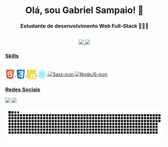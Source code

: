 <h1 align="center"> Olá, sou Gabriel Sampaio! 👋 </h1> 
<h3 align="center"> Estudante de desenvolvimento Web Full-Stack 👨🏻‍💻</h3>
<br> 
<div align="center" justify-content="space-between display="flex">

 <a href="https://github.com/GabrielSampaioC">
 <img height="160em" src="https://github-readme-stats.vercel.app/api?username=GabrielSampaioC&show_icons=true&theme=dracula&include_all_commits=true&count_private=true"/>
 <img height="160em" src="https://github-readme-stats.vercel.app/api/top-langs/?username=GabrielSampaioC&layout=compact&langs_count=7&theme=dracula"/>
</div>

### Skills
 <div style="display: inline_block"><br>

  <img align="center" alt="HTML-icon" height="30" width="30" src="https://raw.githubusercontent.com/devicons/devicon/master/icons/html5/html5-original.svg">
     <img align="center" alt="CSS-icon" height="30" width="30" src="https://raw.githubusercontent.com/devicons/devicon/master/icons/css3/css3-original.svg">
  <img align="center" alt="JavaScript-icon" height="30" width="30" src="https://raw.githubusercontent.com/devicons/devicon/master/icons/javascript/javascript-plain.svg">
  <img align="center" alt="React-icon" height="30" width="30" src="https://raw.githubusercontent.com/devicons/devicon/master/icons/react/react-original.svg">
  <img align="center" alt="Sass-icon" height="30" width="30" src="https://cdn.jsdelivr.net/gh/devicons/devicon/icons/sass/sass-original.svg" />
  <img align="center" alt="NodeJS-icon" height="30" width="30" src="https://cdn.jsdelivr.net/gh/devicons/devicon/icons/nodejs/nodejs-original.svg" />
</div>

### Redes Sociais
 <div>
  <a href="https://www.linkedin.com/in/gabriel-sampaio-277366232/" target="_blank"><img src="https://img.shields.io/badge/-LinkedIn-%230077B5?style=for-the-badge&logo=linkedin&logoColor=white" target="_blank"></a> 
  <a href="https://www.instagram.com/gsampaiooo_/" target="_blank"><img src="https://img.shields.io/badge/-Instagram-%23E4405F?style=for-the-badge&logo=instagram&logoColor=white" target="_blank"></a>
 </div>

 ![snake gif](https://github.com/GabrielSampaioC/GabrielSampaioC/blob/output/github-contribution-grid-snake-dark.svg)
